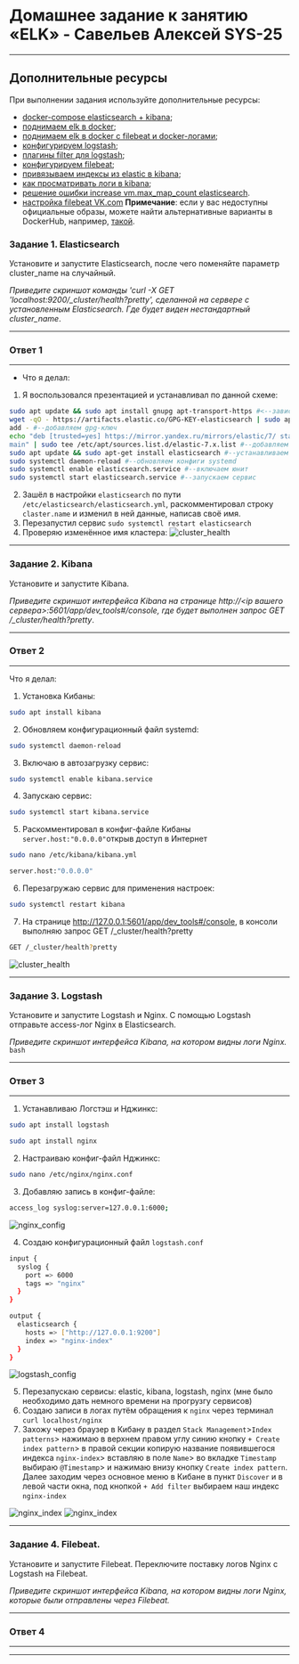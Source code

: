 # Домашнее задание к занятию «ELK» - Савельев Алексей SYS-25
---
## Дополнительные ресурсы

При выполнении задания используйте дополнительные ресурсы:
- [docker-compose elasticsearch + kibana](11-03/docker-compose.yaml);
- [поднимаем elk в docker](https://www.elastic.co/guide/en/elasticsearch/reference/7.17/docker.html);
- [поднимаем elk в docker с filebeat и docker-логами](https://www.sarulabs.com/post/5/2019-08-12/sending-docker-logs-to-elasticsearch-and-kibana-with-filebeat.html);
- [конфигурируем logstash](https://www.elastic.co/guide/en/logstash/7.17/configuration.html);
- [плагины filter для logstash](https://www.elastic.co/guide/en/logstash/current/filter-plugins.html);
- [конфигурируем filebeat](https://www.elastic.co/guide/en/beats/libbeat/5.3/config-file-format.html);
- [привязываем индексы из elastic в kibana](https://www.elastic.co/guide/en/kibana/7.17/index-patterns.html);
- [как просматривать логи в kibana](https://www.elastic.co/guide/en/kibana/current/discover.html);
- [решение ошибки increase vm.max_map_count elasticsearch](https://stackoverflow.com/questions/42889241/how-to-increase-vm-max-map-count).
- [настройка filebeat VK.com](https://cloud.vk.com/docs/additionals/cases/cases-logs/case-logging#ustanovka_filebeat)
**Примечание**: если у вас недоступны официальные образы, можете найти альтернативные варианты в DockerHub, например, [такой](https://hub.docker.com/layers/bitnami/elasticsearch/7.17.13/images/sha256-8084adf6fa1cf24368337d7f62292081db721f4f05dcb01561a7c7e66806cc41?context=explore).

### Задание 1. Elasticsearch 

Установите и запустите Elasticsearch, после чего поменяйте параметр cluster_name на случайный. 

*Приведите скриншот команды 'curl -X GET 'localhost:9200/_cluster/health?pretty', сделанной на сервере с установленным Elasticsearch. Где будет виден нестандартный cluster_name*.

---
### Ответ 1
---
- Что я делал:
1. Я воспользовался презентацией и устанавливал по данной схеме:
```bash
sudo apt update && sudo apt install gnupg apt-transport-https #<--зависимости
wget -qO - https://artifacts.elastic.co/GPG-KEY-elasticsearch | sudo apt-key
add - #--добавляем gpg-ключ
echo "deb [trusted=yes] https://mirror.yandex.ru/mirrors/elastic/7/ stable
main" | sudo tee /etc/apt/sources.list.d/elastic-7.x.list #--добавляем репозиторий в apt
sudo apt update && sudo apt-get install elasticsearch #--устанавливаем elastic
sudo systemctl daemon-reload #--обновляем конфиги systemd
sudo systemctl enable elasticsearch.service #--включаем юнит
sudo systemctl start elasticsearch.service #--запускаем сервис
```
2. Зашёл в настройки `elasticsearch` по пути `/etc/elasticsearch/elasticsearch.yml`, раскомментировал строку `claster.name` и изменил в ней данные, написав своё имя.
3. Перезапустил сервис `sudo systemctl restart elasticsearch`
4. Проверяю изменённое имя кластера:
![cluster_health](https://github.com/Lexacbr/ELK/blob/main/scrsh/health-cmd.png)

---
### Задание 2. Kibana

Установите и запустите Kibana.

*Приведите скриншот интерфейса Kibana на странице http://<ip вашего сервера>:5601/app/dev_tools#/console, где будет выполнен запрос GET /_cluster/health?pretty*.

---
### Ответ 2
---
Что я делал:
1. Установка Кибаны:
```bash 
sudo apt install kibana
```
2. Обновляем конфигурационный файл systemd:
```bash
sudo systemctl daemon-reload
```
3. Включаю в автозагрузку сервис:
```bash
sudo systemctl enable kibana.service
```
4. Запускаю сервис:
```bash
sudo systemctl start kibana.service
```
5. Раскомментировал в конфиг-файле Кибаны `server.host:"0.0.0.0"`открыв доступ в Интернет
```bash
sudo nano /etc/kibana/kibana.yml
```
```bash
server.host:"0.0.0.0"
```
6. Перезагружаю сервис для применения настроек:
```bash
sudo systemctl restart kibana
```
7. На странице http://127.0.0.1:5601/app/dev_tools#/console, в консоли выполняю запрос GET /_cluster/health?pretty
```bash
GET /_cluster/health?pretty
```
![cluster_health](https://github.com/Lexacbr/ELK/blob/main/scrsh/clus-health.png)

---
### Задание 3. Logstash

Установите и запустите Logstash и Nginx. С помощью Logstash отправьте access-лог Nginx в Elasticsearch. 

*Приведите скриншот интерфейса Kibana, на котором видны логи Nginx.*
```bash```

---
### Ответ 3
---
1. Устанавливаю Логстэш и Нджинкс:
```bash
sudo apt install logstash
```
```bash
sudo apt install nginx
```
2. Настраиваю конфиг-файл Нджинкс:
```bash
sudo nano /etc/nginx/nginx.conf
```
3. Добавляю запись в конфиг-файле:
```bash
access_log syslog:server=127.0.0.1:6000;
```
![nginx_config](https://github.com/Lexacbr/ELK/blob/main/scrsh/ng-conf.png)

4. Создаю конфигурационный файл `logstash.conf`
```bash
input {
  syslog {
    port => 6000
    tags => "nginx"
  }
}

output {
  elasticsearch {
    hosts => ["http://127.0.0.1:9200"]
    index => "nginx-index"
  }
}
```

![logstash_config](https://github.com/Lexacbr/ELK/blob/main/scrsh/logst-conf.png)

5. Перезапускаю сервисы: elastic, kibana, logstash, nginx (мне было необходимо дать немного времени на прогрузгу сервисов)
6. Создаю записи в логах путём обращения к `nginx` через терминал `curl localhost/nginx`
7. Захожу через браузер в Кибану в раздел `Stack Management`>`Index patterns`> нажимаю в верхнем правом углу синию кнопку `+ Create index pattern`> в правой секции копирую название появившегося индекса `nginx-index`> вставляю в поле `Name`> во вкладке `Timestamp` выбираю `@Timestamp`> и нажимаю внизу кнопку `Create index pattern`. Далее заходим через основное меню в Кибане в пункт `Discover` и в левой части окна, под кнопкой `+ Add filter` выбираем наш индекс `nginx-index`

![nginx_index](https://github.com/Lexacbr/ELK/blob/main/scrsh/ng-index.png)
![nginx_index](https://github.com/Lexacbr/ELK/blob/main/scrsh/ng-ind-log.png)

---
### Задание 4. Filebeat. 

Установите и запустите Filebeat. Переключите поставку логов Nginx с Logstash на Filebeat. 

*Приведите скриншот интерфейса Kibana, на котором видны логи Nginx, которые были отправлены через Filebeat.*

---
### Ответ 4
---



---
